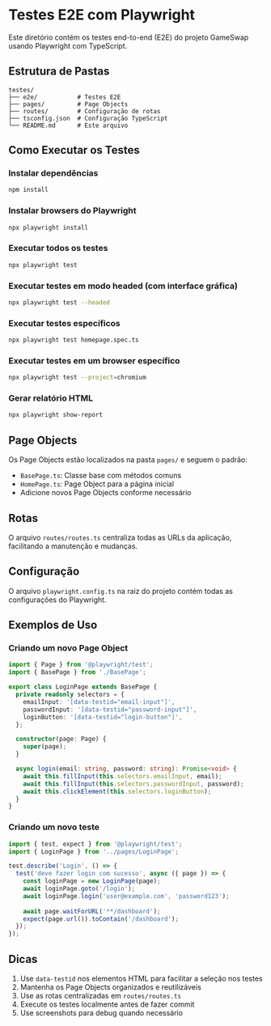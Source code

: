 # Testes E2E com Playwright

Este diretório contém os testes end-to-end (E2E) do projeto GameSwap usando Playwright com TypeScript.

## Estrutura de Pastas

```
testes/
├── e2e/           # Testes E2E
├── pages/         # Page Objects
├── routes/        # Configuração de rotas
├── tsconfig.json  # Configuração TypeScript
└── README.md      # Este arquivo
```

## Como Executar os Testes

### Instalar dependências
```bash
npm install
```

### Instalar browsers do Playwright
```bash
npx playwright install
```

### Executar todos os testes
```bash
npx playwright test
```

### Executar testes em modo headed (com interface gráfica)
```bash
npx playwright test --headed
```

### Executar testes específicos
```bash
npx playwright test homepage.spec.ts
```

### Executar testes em um browser específico
```bash
npx playwright test --project=chromium
```

### Gerar relatório HTML
```bash
npx playwright show-report
```

## Page Objects

Os Page Objects estão localizados na pasta `pages/` e seguem o padrão:

- `BasePage.ts`: Classe base com métodos comuns
- `HomePage.ts`: Page Object para a página inicial
- Adicione novos Page Objects conforme necessário

## Rotas

O arquivo `routes/routes.ts` centraliza todas as URLs da aplicação, facilitando a manutenção e mudanças.

## Configuração

O arquivo `playwright.config.ts` na raiz do projeto contém todas as configurações do Playwright.

## Exemplos de Uso

### Criando um novo Page Object

```typescript
import { Page } from '@playwright/test';
import { BasePage } from './BasePage';

export class LoginPage extends BasePage {
  private readonly selectors = {
    emailInput: '[data-testid="email-input"]',
    passwordInput: '[data-testid="password-input"]',
    loginButton: '[data-testid="login-button"]',
  };

  constructor(page: Page) {
    super(page);
  }

  async login(email: string, password: string): Promise<void> {
    await this.fillInput(this.selectors.emailInput, email);
    await this.fillInput(this.selectors.passwordInput, password);
    await this.clickElement(this.selectors.loginButton);
  }
}
```

### Criando um novo teste

```typescript
import { test, expect } from '@playwright/test';
import { LoginPage } from '../pages/LoginPage';

test.describe('Login', () => {
  test('deve fazer login com sucesso', async ({ page }) => {
    const loginPage = new LoginPage(page);
    await loginPage.goto('/login');
    await loginPage.login('user@example.com', 'password123');
    
    await page.waitForURL('**/dashboard');
    expect(page.url()).toContain('/dashboard');
  });
});
```

## Dicas

1. Use `data-testid` nos elementos HTML para facilitar a seleção nos testes
2. Mantenha os Page Objects organizados e reutilizáveis
3. Use as rotas centralizadas em `routes/routes.ts`
4. Execute os testes localmente antes de fazer commit
5. Use screenshots para debug quando necessário
